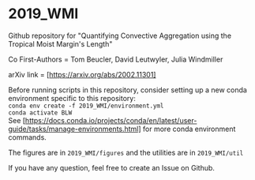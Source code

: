 # 2019_WMI
Github repository for "Quantifying Convective Aggregation using the Tropical Moist Margin's Length"

Co First-Authors = Tom Beucler, David Leutwyler, Julia Windmiller

arXiv link = [https://arxiv.org/abs/2002.11301]

Before running scripts in this repository, consider setting up a new conda environment specific to this repository:  
`conda env create -f 2019_WMI/environment.yml`  
`conda activate BLW`  
See [https://docs.conda.io/projects/conda/en/latest/user-guide/tasks/manage-environments.html] for more conda environment commands.

The figures are in `2019_WMI/figures` and the utilities are in `2019_WMI/util`

If you have any question, feel free to create an Issue on Github.
